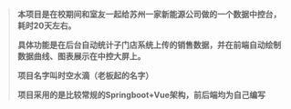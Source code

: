 > **本项目是在校期间和室友一起给苏州一家新能源公司做的一个数据中控台，耗时20天左右。**
> 
> **具体功能是在后台自动统计子门店系统上传的销售数据，并在前端自动绘制数据曲线、图表展示在中控大屏上。**
> 
> **项目名字叫时空水滴（老板起的名字）**
> 
> **项目采用的是比较常规的Springboot+Vue架构，前后端均为自己编写**
